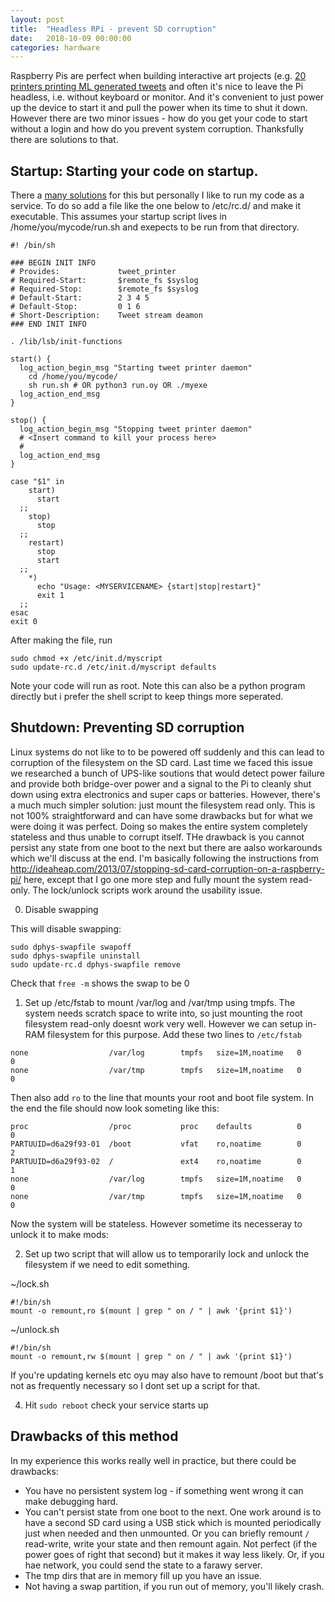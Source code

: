 ```yaml
---
layout: post
title:  "Headless RPi - prevent SD corruption"
date:   2018-10-09 00:00:00
categories: hardware 
---
```


Raspberry Pis are perfect when building interactive art projects (e.g. [20 printers printing ML generated tweets](http://www.miketyka.com/?p=usandthem)
and often it's nice to leave the Pi headless, i.e. without keyboard or monitor. And it's convenient to just power up the device to start it and pull the power when its time to shut it down. However there are two minor issues - how do you get your code to start without a login and how do you prevent system corruption. Thanksfully there are solutions to that. 

## Startup: Starting your code on startup.

There a [many solutions](https://www.dexterindustries.com/howto/run-a-program-on-your-raspberry-pi-at-startup/) for this 
but personally I like to run my code as a service. To do so add a file like the one below to /etc/rc.d/ and make it executable.
This assumes your startup script lives in /home/you/mycode/run.sh and exepects to be run from that directory.

```
#! /bin/sh

### BEGIN INIT INFO
# Provides:             tweet_printer
# Required-Start:       $remote_fs $syslog
# Required-Stop:        $remote_fs $syslog
# Default-Start:        2 3 4 5
# Default-Stop:         0 1 6
# Short-Description:    Tweet stream deamon
### END INIT INFO

. /lib/lsb/init-functions

start() {
  log_action_begin_msg "Starting tweet printer daemon"
	cd /home/you/mycode/
	sh run.sh # OR python3 run.oy OR ./myexe 
  log_action_end_msg
}

stop() {
  log_action_begin_msg "Stopping tweet printer daemon"
  # <Insert command to kill your process here>
  #
  log_action_end_msg
}

case "$1" in
    start)
      start
  ;;
    stop)
      stop
  ;;
    restart)
      stop
      start
  ;;
    *)
      echo "Usage: <MYSERVICENAME> {start|stop|restart}"
      exit 1
  ;;
esac
exit 0
```
After making the file, run 

```
sudo chmod +x /etc/init.d/myscript 
sudo update-rc.d /etc/init.d/myscript defaults
```

Note your code will run as root.  Note this can also be a python program directly but i prefer the shell script to keep things more seperated.


## Shutdown: Preventing SD corruption

Linux systems do not like to to be powered off suddenly and this can lead to corruption of the filesystem on the SD card. 
Last time we faced this issue we researched a bunch of UPS-like soutions that would detect power failure and provide both bridge-over 
power and a signal to the Pi to cleanly shut down using extra electronics and super caps or batteries. 
However, there's a much much simpler solution: just mount
the filesystem read only. This is not 100% straightforward and can have some drawbacks but for what we were doing it was perfect.
Doing so makes the entire system completely stateless and thus unable to corrupt itself. THe drawback is you cannot persist any state from one boot to the next but there are aalso workarounds which we'll discuss at the end. 
I'm basically following the instructions from <http://ideaheap.com/2013/07/stopping-sd-card-corruption-on-a-raspberry-pi/> here, except that
I go one more step and fully mount the system read-only. The lock/unlock scripts work around the usability issue.

0) Disable swapping

This will disable swapping: 

```
sudo dphys-swapfile swapoff
sudo dphys-swapfile uninstall
sudo update-rc.d dphys-swapfile remove

```

Check that ```free -m``` shows the swap to be 0 

1) Set up /etc/fstab to mount /var/log and /var/tmp using tmpfs.
The system needs scratch space to write into, so just mounting the root filesystem read-only doesnt work very well.
However we can setup in-RAM filesystem for this purpose.
Add these two lines to ```/etc/fstab```

```
none                  /var/log        tmpfs   size=1M,noatime   0       0
none                  /var/tmp        tmpfs   size=1M,noatime   0       0
```

Then also add ```ro``` to the line that mounts your root and boot file system. In the end the file should now look someting like this:

```
proc                  /proc           proc    defaults          0       0
PARTUUID=d6a29f93-01  /boot           vfat    ro,noatime        0       2
PARTUUID=d6a29f93-02  /               ext4    ro,noatime        0       1
none                  /var/log        tmpfs   size=1M,noatime   0       0
none                  /var/tmp        tmpfs   size=1M,noatime   0       0
```

Now the system will be stateless. However sometime its necesseray to unlock it to make mods:

2) Set up two script that will allow us to temporarily lock and unlock the filesystem if we need to edit something.

~/lock.sh
```
#!/bin/sh
mount -o remount,ro $(mount | grep " on / " | awk '{print $1}')
```

~/unlock.sh
```
#!/bin/sh
mount -o remount,rw $(mount | grep " on / " | awk '{print $1}')
```

If you're updating kernels etc oyu may also have to remount /boot but that's not as frequently necessary so I dont set up a script for that.

4) Hit ```sudo reboot```  check your service starts up

## Drawbacks of this method
In my experience this works really well in practice, but there could be drawbacks:

  * You have no persistent system log - if something went wrong it can make debugging hard.
  * You can't persist state from one boot to the next. One work around is to have a second SD card using a 
    USB stick which is mounted periodically just when needed and then unmounted. Or you can briefly remount ```/``` read-write, write your state and then remount again.
    Not perfect (if the power goes of right that second) but it makes it way less likely. Or, if you hae network, you could send the state to a farawy server.
  * The tmp dirs that are in memory fill up you have an issue.  
  * Not having a swap partition, if you run out of memory, you'll likely crash.


